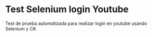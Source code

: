 # Test Selenium login Youtube

Test de prueba automatizada para realizar login en youtube usando Selenium y C#.
